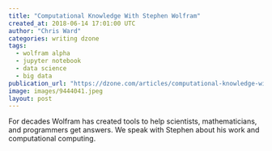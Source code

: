 ```yaml
---
title: "Computational Knowledge With Stephen Wolfram"
created_at: 2018-06-14 17:01:00 UTC
author: "Chris Ward"
categories: writing dzone
tags:
  - wolfram alpha
  - jupyter notebook
  - data science
  - big data
publication_url: "https://dzone.com/articles/computational-knowledge-with-stephen-wolfram"
image: images/9444041.jpeg
layout: post
---
```

For decades Wolfram has created tools to help scientists, mathematicians, and programmers get answers. We speak with Stephen about his work and computational computing.

